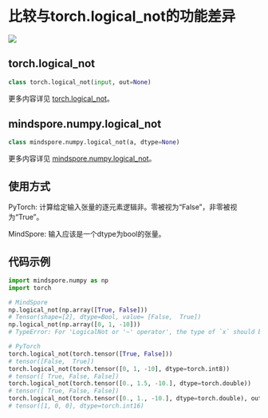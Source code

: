 # 比较与torch.logical_not的功能差异

<a href="https://gitee.com/mindspore/docs/blob/r1.5/docs/mindspore/migration_guide/source_zh_cn/api_mapping/pytorch_diff/logical_not.md" target="_blank"><img src="https://gitee.com/mindspore/docs/raw/r1.5/resource/_static/logo_source.png"></a>

## torch.logical_not

```python
class torch.logical_not(input, out=None)
```

更多内容详见 [torch.logical_not](https://pytorch.org/docs/1.5.0/torch.html#torch.logical_not)。

## mindspore.numpy.logical_not

```python
class mindspore.numpy.logical_not(a, dtype=None)
```

更多内容详见 [mindspore.numpy.logical_not](https://mindspore.cn/docs/api/zh-CN/r1.5/api_python/numpy/mindspore.numpy.logical_not.html#mindspore.numpy.logical_not)。

## 使用方式

PyTorch: 计算给定输入张量的逐元素逻辑非。零被视为“False”，非零被视为“True”。

MindSpore: 输入应该是一个dtype为bool的张量。

## 代码示例

```python
import mindspore.numpy as np
import torch

# MindSpore
np.logical_not(np.array([True, False]))
# Tensor(shape=[2], dtype=Bool, value= [False,  True])
np.logical_not(np.array([0, 1, -10]))
# TypeError: For 'LogicalNot or '~' operator', the type of `x` should be subclass of Tensor[Bool], but got Tensor[Int32].

# PyTorch
torch.logical_not(torch.tensor([True, False]))
# tensor([False,  True])
torch.logical_not(torch.tensor([0, 1, -10], dtype=torch.int8))
# tensor([ True, False, False])
torch.logical_not(torch.tensor([0., 1.5, -10.], dtype=torch.double))
# tensor([ True, False, False])
torch.logical_not(torch.tensor([0., 1., -10.], dtype=torch.double), out=torch.empty(3, dtype=torch.int16))
# tensor([1, 0, 0], dtype=torch.int16)
```
